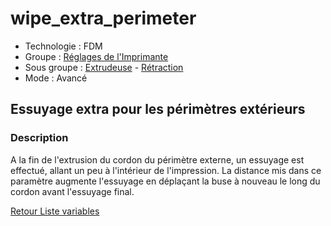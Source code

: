 # wipe_extra_perimeter

* Technologie : FDM
* Groupe : [Réglages de l'Imprimante](../printer_settings/printer_settings.md)
* Sous groupe : [Extrudeuse](../printer_settings/printer_settings.md#extrudeuse) - [Rétraction](../printer_settings/printer_settings.md#rétraction)
* Mode : Avancé

## Essuyage extra pour les périmètres extérieurs

### Description

A la fin de l'extrusion du cordon du périmètre externe, un essuyage est effectué, allant un peu à l'intérieur de l'impression. La distance mis dans ce paramètre augmente l'essuyage en déplaçant la buse à nouveau le long du cordon avant l'essuyage final.


[Retour Liste variables](variable_list.md)